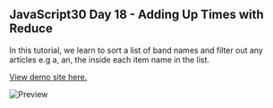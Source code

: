 ## JavaScript30 Day 18 - Adding Up Times with Reduce

In this tutorial, we learn to sort a list of band names and filter out any articles e.g a, an, the inside each item name in the list.

[View demo site here.](https://webdevtuts.github.io/javascript30_18/)

![Preview](screenshot.png)
